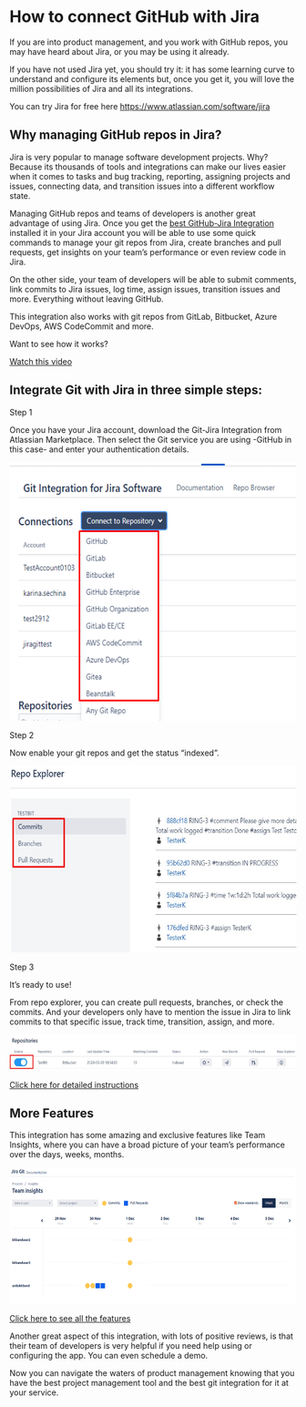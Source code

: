 <meta name="google-site-verification" content="1vYoLEqbc_e-Teq82WZrxdBVeoeMaWOqD-JWsww6JYk" />
<h1>How to connect GitHub with Jira</h1>
<p>If you are into product management, and you work with GitHub repos, you may have heard about Jira, or you may be using it already.</p>
<p>If you have not used Jira yet, you should try it: it has some learning curve to understand and configure its elements but, once you get it, you will love the million possibilities of Jira and all its integrations.</p>
<p>You can try Jira for free here <a href="https://www.atlassian.com/software/jira" target="_blank" rel="noopener">https://www.atlassian.com/software/jira</a></p>
<h2>Why managing GitHub repos in Jira?</h2>
<p>Jira is very popular to manage software development projects. Why? Because its thousands of tools and integrations can make our lives easier when it comes to tasks and bug tracking, reporting, assigning projects and issues, connecting data, and transition issues into a different workflow state.</p>
<p>Managing GitHub repos and teams of developers is another great advantage of using Jira. Once you get the <a href="https://marketplace.atlassian.com/apps/1217479/jira-git-integration-git-jira-repos-sync" target="_blank" rel="noopener">best GitHub-Jira Integration</a> installed it in your Jira account you will be able to use some quick commands to manage your git repos from Jira, create branches and pull requests, get insights on your team&rsquo;s performance or even review code in Jira.</p>
<p>On the other side, your team of developers will be able to submit comments, link commits to Jira issues, log time, assign issues, transition issues and more. Everything without leaving GitHub.</p>
<p>This integration also works with git repos from GitLab, Bitbucket, Azure DevOps, AWS CodeCommit and more.</p>
<p>Want to see how it works?</p>
<p><a href="https://www.youtube.com/watch?v=2pWakHYdZRI" target="_blank" rel="noopener">Watch this video</a></p>
<h2>Integrate Git with Jira in three simple steps:</h2>
<p>Step 1</p>
<p>Once you have your Jira account, download the Git-Jira Integration from Atlassian Marketplace. Then select the Git service you are using -GitHub in this case- and enter your authentication details. &nbsp;</p>
<p><img src="https://github.com/RaimonC/jira-github-integration/blob/gh-pages/1.%20Git%20Integration%20for%20Jira.png?raw=true" alt="Git-Jira integration" width="580" height="454" /></p>
<p>Step 2</p>
<p>Now enable your git repos and get the status &ldquo;indexed&rdquo;.</p>
<p><img src="https://github.com/RaimonC/jira-github-integration/blob/gh-pages/2.%20Repo%20explorer.jpg?raw=true" alt="Git-Jira Integration" width="580" height="328" /></p>
<p>Step 3</p>
<p>It&rsquo;s ready to use!</p>
<p>From repo explorer, you can create pull requests, branches, or check the commits. And your developers only have to mention the issue in Jira to link commits to that specific issue, track time, transition, assign, and more.</p>
<p><img src="https://github.com/RaimonC/jira-github-integration/blob/gh-pages/3.%20Enable%20and%20index.jpg?raw=true" alt="" width="580" height="63" /></p>
<p><a href="https://docs.bitband.com/git-integration-for-jira/getting-started" target="_blank" rel="noopener">Click here for detailed instructions</a></p>
<h2><strong>More Features</strong></h2>
<p>This integration has some amazing and exclusive features like Team Insights, where you can have a broad picture of your team&rsquo;s performance over the days, weeks, months.</p>
<p><img src="https://github.com/RaimonC/jira-github-integration/blob/gh-pages/4.%20Team%20insights.png?raw=true" alt="Team insights with Jira-Github plugin" width="580" height="240" /></p>
<p><a href="https://docs.bitband.com/git-integration-for-jira/features" target="_blank" rel="noopener">Click here to see all the features</a></p>
<p>Another great aspect of this integration, with lots of positive reviews, is that their team of developers is very helpful if you need help using or configuring the app. You can even schedule a demo.</p>
<p>Now you can navigate the waters of product management knowing that you have the best project management tool and the best git integration for it at your service.</p>
<p>&nbsp;</p>
